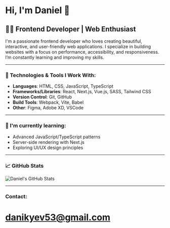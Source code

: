 # Hi, I'm Daniel 👋

## 👨‍💻 Frontend Developer | Web Enthusiast

I'm a passionate frontend developer who loves creating beautiful, interactive, and user-friendly web applications. I specialize in building websites with a focus on performance, accessibility, and responsiveness. I’m constantly learning and improving my skills.

---

### 🚀 Technologies & Tools I Work With:

- **Languages**: HTML, CSS, JavaScript, TypeScript
- **Frameworks/Libraries**: React, Next.js, Vue.js, SASS, Tailwind CSS
- **Version Control**: Git, GitHub
- **Build Tools**: Webpack, Vite, Babel
- **Other**: Figma, Adobe XD, VSCode

---

### 🌱 I'm currently learning:

- Advanced JavaScript/TypeScript patterns
- Server-side rendering with Next.js
- Exploring UI/UX design principles

---

### 📈 GitHub Stats

![Daniel's GitHub Stats](https://github-readme-stats.vercel.app/api?username=your-github-username&show_icons=true&count_private=true&hide_title=true&hide=prs&theme=radical)

---

### Contact: 
# danikyev53@gmail.com
